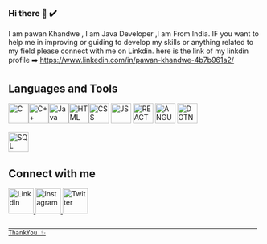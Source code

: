 ### Hi there 👋 ✔️
I am pawan Khandwe , I am Java Developer ,I am From India.
IF you want to help me in improving or guiding to develop my skills or anything 
related to my field please connect with me on Linkdin. 
here is the link of my linkdin profile ➡️ 
https://www.linkedin.com/in/pawan-khandwe-4b7b961a2/

## Languages and Tools
<img src='https://e7.pngegg.com/pngimages/724/306/png-clipart-c-logo-c-programming-language-icon-letter-c-blue-logo.png' alt="C" height=40 width=40><img src='https://upload.wikimedia.org/wikipedia/commons/thumb/1/18/ISO_C%2B%2B_Logo.svg/1200px-ISO_C%2B%2B_Logo.svg.png' alt="C++" height=40 width=40><img src='https://upload.wikimedia.org/wikipedia/en/thumb/3/30/Java_programming_language_logo.svg/1200px-Java_programming_language_logo.svg.png' alt="Java" height=40 width=40><img src='https://upload.wikimedia.org/wikipedia/commons/thumb/6/61/HTML5_logo_and_wordmark.svg/1200px-HTML5_logo_and_wordmark.svg.png' alt="HTML" height=40 width=40><img src='https://upload.wikimedia.org/wikipedia/commons/thumb/d/d5/CSS3_logo_and_wordmark.svg/1200px-CSS3_logo_and_wordmark.svg.png' alt="CSS" height=40 width=40>
<img src='https://www.google.com/url?sa=i&url=https%3A%2F%2Fen.wikipedia.org%2Fwiki%2FFile%3AJavaScript-logo.png&psig=AOvVaw05DimOLkANPjxHHWsr0YZr&ust=1704886489138000&source=images&cd=vfe&ved=0CBIQjRxqFwoTCLCzv6mb0IMDFQAAAAAdAAAAABAE' alt="JS" height=40 width=40>
<img src='https://upload.wikimedia.org/wikipedia/commons/thumb/d/d5/CSS3_logo_and_wordmark.svg/1200px-CSS3_logo_and_wordmark.svg.png' alt="REACT" height=40 width=40>
<img src='https://upload.wikimedia.org/wikipedia/commons/thumb/d/d5/CSS3_logo_and_wordmark.svg/1200px-CSS3_logo_and_wordmark.svg.png' alt="ANGULAR" height=40 width=40>
<img src='https://upload.wikimedia.org/wikipedia/commons/thumb/d/d5/CSS3_logo_and_wordmark.svg/1200px-CSS3_logo_and_wordmark.svg.png' alt="DOTNET" height=40 width=40>


<img src='https://thumbs.dreamstime.com/z/sql-database-web-language-programming-designing-logo-monogram-symbol-sites-banners-171784940.jpgs' alt="SQL" height=40 width=40>

## Connect with me 

<a href="https://www.linkedin.com/in/pawan-khandwe-4b7b961a2/">
         <img alt="Linkdin" src="https://upload.wikimedia.org/wikipedia/commons/thumb/c/ca/LinkedIn_logo_initials.png/600px-LinkedIn_logo_initials.png"
         width=50" height="50"><a href="https://www.instagram.com/pawan_i3/">
         <img alt="Instagram" src="https://upload.wikimedia.org/wikipedia/commons/thumb/e/e7/Instagram_logo_2016.svg/1200px-Instagram_logo_2016.svg.png"
         width=50" height="50"><a href="https://twitter.com/KhandwePawan">
         <img alt="Twitter" src="https://encrypted-tbn0.gstatic.com/images?q=tbn:ANd9GcQBnAP1XTnQm0RrXsy5p2xqe_LfEdC0kY1Xc-NiszlIKFtBrWnoF8E1oIc3Nqmx4v-bmDM&usqp=CAU"
         width=50" height="50">
                               

                               

                              
                                                                               
                              
                                                                         ThankYou ✨

<!--
**pawankhandwe/pawankhandwe** is a ✨ _special_ ✨ repository because its `README.md` (this file) appears on your GitHub profile.

Here are some ideas to get you started:

- 🔭 I’m currently working on ...
- 🌱 I’m currently learning ...
- 👯 I’m looking to collaborate on ...
- 🤔 I’m looking for help with ...
- 💬 Ask me about ...
- 📫 How to reach me: ...
- 😄 Pronouns: ...
- ⚡ Fun fact: ...
-->
